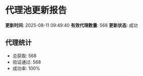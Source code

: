 # 代理池更新报告

**更新时间**: 2025-08-11 09:49:40
**有效代理数量**: 568
**更新状态**:  成功

## 代理统计
- 总获取: 568
- 验证通过: 568
- 成功率: 100%
